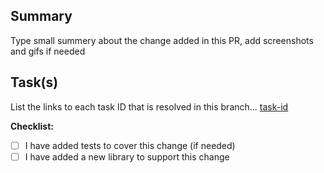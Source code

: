 ## Summary
Type small summery about the change added in this PR, add screenshots and gifs if needed

## Task(s)
List the links to each task ID that is resolved in this branch...
[task-id](https://app.clickup.com/t/8561096/ENG-###)

**Checklist:**
- [ ] I have added tests to cover this change (if needed)
- [ ] I have added a new library to support this change 

